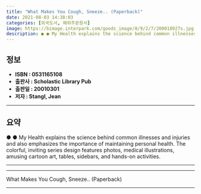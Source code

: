 ```yaml
---
title: "What Makes You Cough, Sneeze.. (Paperback)"
date: 2021-08-03 14:38:03
categories: [외국도서, 해외주문원서]
image: https://bimage.interpark.com/goods_image/8/9/2/7/200018927s.jpg
description: ● ● My Health explains the science behind common illnesses and injuries and also emphasizes the importance of maintaining personal health. The colorful, invit
---
```


## **정보**

- **ISBN : 0531165108**
- **출판사 : Scholastic Library Pub**
- **출판일 : 20010301**
- **저자 : Stangl, Jean**

------



## **요약**

●  ●  My Health explains the science behind common illnesses and injuries and also emphasizes the importance of maintaining personal health. The colorful, inviting series design features photos, medical illustrations, amusing cartoon art, tables, sidebars, and hands-on activities.

------



------


What Makes You Cough, Sneeze.. (Paperback) 

------



